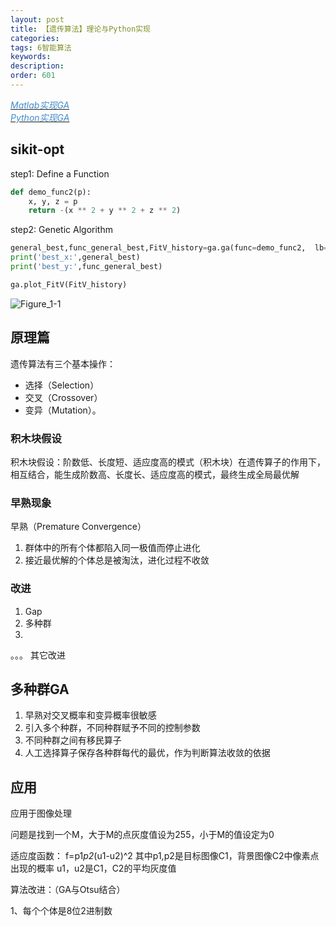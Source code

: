 ```yaml
---
layout: post
title: 【遗传算法】理论与Python实现
categories:
tags: 6智能算法
keywords:
description:
order: 601
---
```


<a href='https://github.com/guofei9987/genetic-algorithm-Matlab'><i class="fa fa-github fa-lg" style="color:#428BCA;">Matlab实现GA</i></a>  
<a href='https://github.com/guofei9987/scikit-opt'><i class="fa fa-github fa-lg" style="color:#428BCA;">Python实现GA</i></a>  
## sikit-opt
step1: Define a Function  
```py
def demo_func2(p):
    x, y, z = p
    return -(x ** 2 + y ** 2 + z ** 2)
```

step2: Genetic Algorithm
```py
general_best,func_general_best,FitV_history=ga.ga(func=demo_func2,  lb=[-1, -10, -5], ub=[2, 10, 2])
print('best_x:',general_best)
print('best_y:',func_general_best)

ga.plot_FitV(FitV_history)
```

![Figure_1-1](https://i.imgur.com/yT7lm8a.png)

## 原理篇
遗传算法有三个基本操作：
- 选择（Selection）
- 交叉（Crossover）
- 变异（Mutation）。


### 积木块假设
积木块假设：阶数低、长度短、适应度高的模式（积木块）在遗传算子的作用下，相互结合，能生成阶数高、长度长、适应度高的模式，最终生成全局最优解

### 早熟现象  

早熟（Premature Convergence）  
1. 群体中的所有个体都陷入同一极值而停止进化
2. 接近最优解的个体总是被淘汰，进化过程不收敛

### 改进

1. Gap
2. 多种群
3.
。。。
其它改进




## 多种群GA

1. 早熟对交叉概率和变异概率很敏感
2. 引入多个种群，不同种群赋予不同的控制参数
3. 不同种群之间有移民算子
4. 人工选择算子保存各种群每代的最优，作为判断算法收敛的依据




## 应用
应用于图像处理

问题是找到一个M，大于M的点灰度值设为255，小于M的值设定为0

适应度函数：
f=p1*p2*(u1-u2)^2
其中p1,p2是目标图像C1，背景图像C2中像素点出现的概率
u1，u2是C1，C2的平均灰度值

算法改进：（GA与Otsu结合）

1、每个个体是8位2进制数

